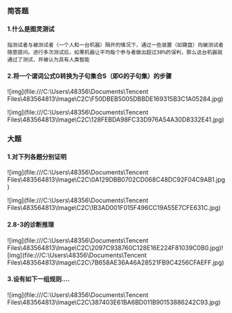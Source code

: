 ### 简答题

#### 1.什么是图灵测试

```
指测试者与被测试者（一个人和一台机器）隔开的情况下，通过一些装置（如键盘）向被测试者随意提问。进行多次测试后，如果机器让平均每个参与者做出超过30%的误判，那么这台机器就通过了测试，并被认为具有人类智能
```

#### 2.将一个谓词公式G转换为子句集合S（即G的子句集）的步骤

![img](file:///C:\Users\48356\Documents\Tencent Files\483564813\Image\C2C\F50DBEB5005DBBDE169315B3C1A05284.jpg)

![img](file:///C:\Users\48356\Documents\Tencent Files\483564813\Image\C2C\128FEBDA98FC33D976A54A30D8332E41.jpg)

### 大题

#### 1.对下列各题分别证明

![img](file:///C:\Users\48356\Documents\Tencent Files\483564813\Image\C2C\0A129DBB0702CD068C48DC92F04C9AB1.jpg)

![img](file:///C:\Users\48356\Documents\Tencent Files\483564813\Image\C2C\1B3AD001F015F496CC19A55E7CFE631C.jpg)

#### 2.8-3的诊断推理

![img](file:///C:\Users\48356\Documents\Tencent Files\483564813\Image\C2C\2097C938760C128E16E224F81039C0B0.jpg)![img](file:///C:\Users\48356\Documents\Tencent Files\483564813\Image\C2C\7B658AE36A46A28521FB9C4256CFAEFF.jpg)

#### 3.设有如下一组规则....

![img](file:///C:\Users\48356\Documents\Tencent Files\483564813\Image\C2C\387403E61BA6BD011B90153886242C93.jpg)
